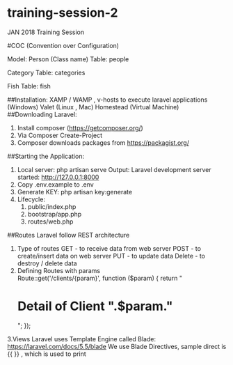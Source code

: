 # training-session-2
JAN 2018 Training Session

#COC (Convention over Configuration)

Model:
  Person (Class name)
    Table:  people
    
  Category
    Table: categories
    
    
  Fish
    Table: fish
    
##Installation:
    XAMP / WAMP ,  v-hosts to execute laravel applications (Windows) 
    Valet (Linux , Mac)
    Homestead (Virtual Machine)  
##Downloading Laravel:    
1. Install composer (https://getcomposer.org/)
2. Via Composer Create-Project
3. Composer downloads packages from https://packagist.org/   

##Starting the Application:
1. Local server: php artisan serve
   Output: Laravel development server started: <http://127.0.0.1:8000>
2. Copy .env.example to .env
3. Generate KEY: php artisan key:generate
4. Lifecycle:
   1. public/index.php
   2. bootstrap/app.php
   3. routes/web.php
   
##Routes
Laravel follow REST architecture
1. Type of routes
   GET - to receive data from web server
   POST - to create/insert data on web server
   PUT - to update data
   Delete - to destroy / delete data
2. Defining Routes with params   
   Route::get('/clients/{param}', function ($param) {
       return "<h1>Detail of Client ".$param." </h1>";
   });
  
3.Views
  Laravel uses Template Engine called Blade: https://laravel.com/docs/5.5/blade
  We use Blade Directives, sample direct is {{ }} , which is used to print 
   
   

 